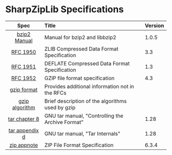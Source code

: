SharpZipLib Specifications
==========================

|  Spec  |  Title                                              |Version|
|:------:|:----------------------------------------------------|-------|
|[bzip2 Manual](bzip2-manual-1.0.5.html)|Manual for bzip2 and libbzip2|1.0.5|
|[RFC 1950](rfc1950.txt)|ZLIB Compressed Data Format Specification|3.3|
|[RFC 1951](rfc1951.txt)|DEFLATE Compressed Data Format Specification|1.3|
|[RFC 1952](rfc1952.txt)|GZIP file format specification|4.3|
|[gzip format](format.txt)|Provides additional information not in the RFCs||
|[gzip algorithm](algorithm.txt)|Brief description of the algorithms used by gzip||
|[tar chapter 8](tar_8.html)|GNU tar manual, "Controlling the Archive Format"|1.28|
|[tar appendix d](tar_14.html)|GNU tar manual, "Tar Internals"|1.28|
|[zip appnote](appnote.txt)|ZIP File Format Specification|6.3.4|
